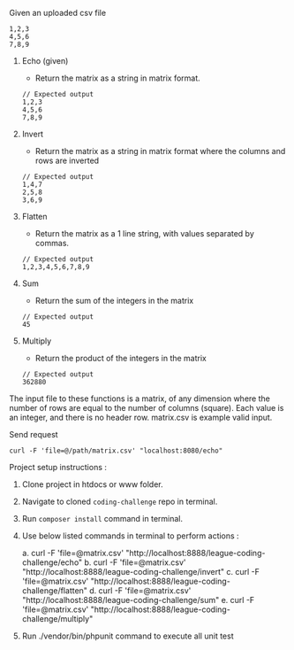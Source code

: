 Given an uploaded csv file
```
1,2,3
4,5,6
7,8,9
```

1. Echo (given)
    - Return the matrix as a string in matrix format.
    
    ```
    // Expected output
    1,2,3
    4,5,6
    7,8,9
    ``` 
2. Invert
    - Return the matrix as a string in matrix format where the columns and rows are inverted
    ```
    // Expected output
    1,4,7
    2,5,8
    3,6,9
    ``` 
3. Flatten
    - Return the matrix as a 1 line string, with values separated by commas.
    ```
    // Expected output
    1,2,3,4,5,6,7,8,9
    ``` 
4. Sum
    - Return the sum of the integers in the matrix
    ```
    // Expected output
    45
    ``` 
5. Multiply
    - Return the product of the integers in the matrix
    ```
    // Expected output
    362880
    ``` 

The input file to these functions is a matrix, of any dimension where the number of rows are equal to the number of columns (square). Each value is an integer, and there is no header row. matrix.csv is example valid input.  

Send request
```
curl -F 'file=@/path/matrix.csv' "localhost:8080/echo"
```



Project setup instructions :

1. Clone project in htdocs or www folder.

2. Navigate to cloned `coding-challenge` repo in terminal.

3. Run `composer install` command in terminal.

4. Use below listed commands in terminal to perform actions :

     a. curl -F 'file=@matrix.csv' "http://localhost:8888/league-coding-challenge/echo"
     b. curl -F 'file=@matrix.csv' "http://localhost:8888/league-coding-challenge/invert"
     c. curl -F 'file=@matrix.csv' "http://localhost:8888/league-coding-challenge/flatten"
     d. curl -F 'file=@matrix.csv' "http://localhost:8888/league-coding-challenge/sum"
     e. curl -F 'file=@matrix.csv' "http://localhost:8888/league-coding-challenge/multiply"
 
5. Run ./vendor/bin/phpunit command to execute all unit test
